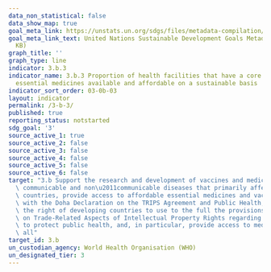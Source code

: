 ```yaml
---
data_non_statistical: false
data_show_map: true
goal_meta_link: https://unstats.un.org/sdgs/files/metadata-compilation/Metadata-Goal-3.pdf
goal_meta_link_text: United Nations Sustainable Development Goals Metadata (PDF 866
  KB)
graph_title: ''
graph_type: line
indicator: 3.b.3
indicator_name: 3.b.3 Proportion of health facilities that have a core set of relevant
  essential medicines available and affordable on a sustainable basis
indicator_sort_order: 03-0b-03
layout: indicator
permalink: /3-b-3/
published: true
reporting_status: notstarted
sdg_goal: '3'
source_active_1: true
source_active_2: false
source_active_3: false
source_active_4: false
source_active_5: false
source_active_6: false
target: "3.b Support the research and development of vaccines and medicines for the\
  \ communicable and non\u2011communicable diseases that primarily affect developing\
  \ countries, provide access to affordable essential medicines and vaccines, in accordance\
  \ with the Doha Declaration on the TRIPS Agreement and Public Health, which affirms\
  \ the right of developing countries to use to the full the provisions in the Agreement\
  \ on Trade-Related Aspects of Intellectual Property Rights regarding flexibilities\
  \ to protect public health, and, in particular, provide access to medicines for\
  \ all"
target_id: 3.b
un_custodian_agency: World Health Organisation (WHO)
un_designated_tier: 3
---
```

